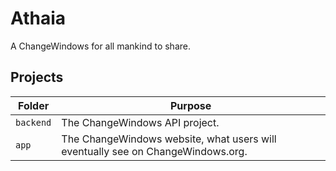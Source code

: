 # Athaia
A ChangeWindows for all mankind to share.

## Projects

| Folder | Purpose |
| ------ | ------- |
| `backend` | The ChangeWindows API project. |
| `app` | The ChangeWindows website, what users will eventually see on ChangeWindows.org. |
